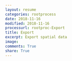 ```yaml
---
layout: resume
categories: rootprocess
date: 2018-11-16
modified: 2018-11-16
processurl: rootproc-Export
title: Export
excerpt: Export spatial data
image: 
comments: True
share: True
---
```

